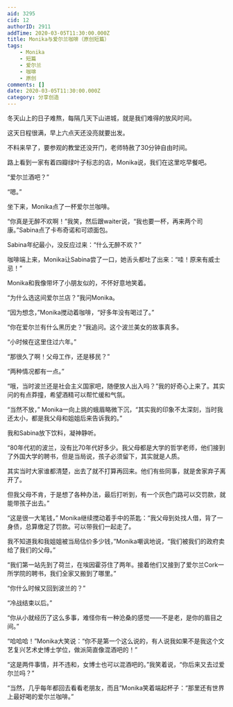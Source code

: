 ```yaml
---
aid: 3295
cid: 12
authorID: 2911
addTime: 2020-03-05T11:30:00.000Z
title: Monika与爱尔兰咖啡（原创短篇）
tags:
    - Monika
    - 短篇
    - 爱尔兰
    - 咖啡
    - 原创
comments: []
date: 2020-03-05T11:30:00.000Z
category: 分享创造
---
```


冬天山上的日子难熬，每隔几天下山进城，就是我们难得的放风时间。

这天日程很满，早上六点天还没亮就要出发。

不料来早了，要参观的教堂还没开门，老师特赦了30分钟自由时间。

路上看到一家有着四瓣绿叶子标志的店，Monika说，我们在这里吃早餐吧。

“爱尔兰酒吧？”

“嗯。”

坐下来，Monika点了一杯爱尔兰咖啡。

“你真是无醉不欢啊！”我笑，然后跟waiter说，“我也要一杯，再来两个司康。”Sabina点了卡布奇诺和可颂面包。

Sabina年纪最小，没反应过来：“什么无醉不欢？”

咖啡端上来，Monika让Sabina尝了一口，她舌头都吐了出来：“哇！原来有威士忌！“

Monika和我像带坏了小朋友似的，不怀好意地笑着。

“为什么选这间爱尔兰店？”我问Monika。

“因为想念，”Monika搅动着咖啡，“好多年没有喝过了。”

“你在爱尔兰有什么黑历史？”我追问。这个波兰美女的故事真多。

“小时候在这里住过六年。”

“那很久了啊！父母工作，还是移民？”

“两种情况都有一点。”

“哦，当时波兰还是社会主义国家吧，随便放人出入吗？”我的好奇心上来了。其实问的有点莽撞，希望酒精可以帮忙缓和气氛。

“当然不放，” Monika一向上挑的蛾眉略微下沉，“其实我的印象不太深刻，当时我还太小，都是我父母和姐姐后来告诉我的。”

我和Sabina放下饮料，凝神静听。

“80年代初的波兰，没有比70年代好多少。我父母都是大学的哲学老师，他们接到了外国大学的聘书，但是当局说，孩子必须留下，其实就是人质。

其实当时大家谁都清楚，出去了就不打算再回来。他们有些同事，就是舍家弃子离开了。

但我父母不肯，于是想了各种办法，最后打听到，有一个灰色门路可以交罚款，就能带孩子出去。”

“这是很一大笔钱，” Monika继续搅动着手中的茶匙：“我父母到处找人借，背了一身债，总算缴足了罚款。可以带我们一起走了。

我不知道我和我姐姐被当局估价多少钱，”Monika嘲讽地说，“我们被我们的政府卖给了我们的父母。”

“我们第一站先到了荷兰，在埃因霍芬住了两年。接着他们又接到了爱尔兰Cork一所学院的聘书，我们全家又搬到了哪里。”

“你什么时候又回到波兰的？”

“冷战结束以后。”

“你从小就经历了这么多事，难怪你有一种沧桑的感觉——不是老，是你的眉目之间。”

“哈哈哈！”Monika大笑说：“你不是第一个这么说的，有人说我如果不是我这个文艺复兴艺术史博士学位，做派简直像混酒吧的！”

“这是两件事情，并不违和，女博士也可以混酒吧的。”我笑着说，“你后来又去过爱尔兰吗？”

“当然，几乎每年都回去看看老朋友，而且”Monika笑着端起杯子：“那里还有世界上最好喝的爱尔兰咖啡。”
